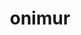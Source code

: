 ---
title: onimur
github: https://github.com/onimur
mode: light
transition: 1s
score: 75.3
archetype:
- Little Bit of Everything
---